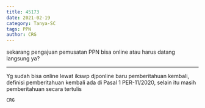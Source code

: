 ```yaml
---
title: 45173
date: 2021-02-19
category: Tanya-SC
tags: PPN
author: CRG
---
```


sekarang pengajuan pemusatan PPN bisa online atau harus datang langsung ya?

---

Yg sudah bisa online lewat ikswp djponline baru pemberitahuan kembali, definisi pemberitahuan kembali ada di Pasal 1 PER-11/2020, selain itu masih pemberitahuan secara tertulis

`CRG`
